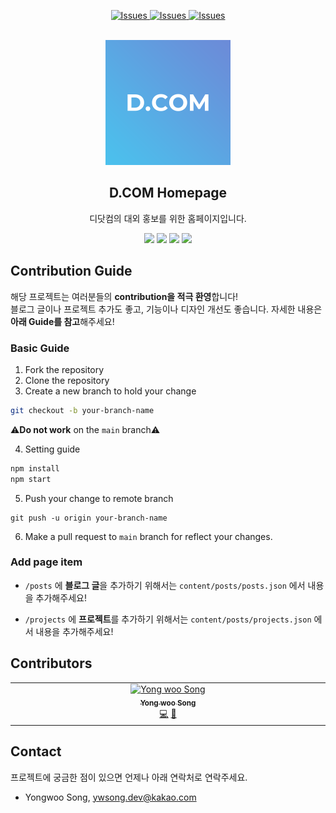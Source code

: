 <a name="readme-top"></a>
<p align="center">
    <a href="https://github.com/Dcom-KHU/dcom-landing-page/issues">
        <img alt="Issues" src="https://img.shields.io/github/issues/Dcom-KHU/dcom-landing-page">
    </a>
    <a href="https://github.com/Dcom-KHU/dcom-landing-page/pulls">
        <img alt="Issues" src="https://img.shields.io/github/issues-pr/Dcom-KHU/dcom-landing-page">
    </a>
        <a href="https://github.com/Dcom-KHU/dcom-landing-page/#contributors">
            <img alt="Issues" src="https://img.shields.io/badge/all_contributors-1-orange.svg?style=flat-square">
                </a>


</p>
<!-- PROJECT LOGO -->
<br />
<div align="center">
  <a href="https://github.com/Dcom-KHU/dcom-landing-page">
    <img src="assets/logo.png" alt="Logo" width="200" >
  </a>

  <h2 align="center">D.COM Homepage</h2> 
  <p align="center">
    디닷컴의 대외 홍보를 위한 홈페이지입니다.
    <br />
    
  </p>
  
  <p align="center">
    <img src="https://img.shields.io/badge/Gatsby-%23663399.svg?style=flat-square&logo=gatsby&logoColor=whitek"/>
 <img src="https://img.shields.io/badge/React-61DAFB?style=flat-square&logo=React&logoColor=black"/>
 <img src="https://img.shields.io/badge/JavaScript-F7DF1E?style=flat-square&logo=javascript&logoColor=black"/>
  <img src="https://img.shields.io/badge/github%20actions-%232671E5.svg?style=flat-square&logo=githubactions&logoColor=white"/>


  </p>

</div>

## Contribution Guide
해당 프로젝트는 여러분들의 **contribution을 적극 환영**합니다!  
블로그 글이나 프로젝트 추가도 좋고, 기능이나 디자인 개선도 좋습니다. 자세한 내용은 **아래 Guide를 참고**해주세요!
### Basic Guide  

1. Fork the repository  
2. Clone the repository  
3. Create a new branch to hold your change  
``` bash
git checkout -b your-branch-name
```
⚠️**Do not work** on the `main` branch⚠️  

4. Setting guide
``` bash
npm install
npm start
```
5.  Push your change to remote branch
```
git push -u origin your-branch-name
```
6.  Make a pull request to `main` branch for reflect your changes.
### Add page item
- `/posts` 에 **블로그 글**을 추가하기 위해서는
`content/posts/posts.json` 에서 내용을 추가해주세요!

- `/projects` 에 **프로젝트**를 추가하기 위해서는
`content/posts/projects.json` 에서 내용을 추가해주세요!

## Contributors

<!-- ALL-CONTRIBUTORS-LIST:START - Do not remove or modify this section -->
<!-- prettier-ignore-start -->
<!-- markdownlint-disable -->
<table>
  <tbody>
    <tr>
      <td align="center" valign="top" width="14.28%"><a href="https://facerain.club/"><img src="https://avatars.githubusercontent.com/u/16442978?v=4?s=100" width="100px;" alt="Yong woo Song"/><br /><sub><b>Yong woo Song</b></sub></a><br /><a href="https://github.com/Dcom-KHU/dcom-landing-page/commits?author=FacerAin" title="Code">💻</a> <a href="https://github.com/Dcom-KHU/dcom-landing-page/commits?author=FacerAin" title="Documentation">📖</a></td>
    </tr>
  </tbody>
</table>

<!-- markdownlint-restore -->
<!-- prettier-ignore-end -->

<!-- ALL-CONTRIBUTORS-LIST:END -->
<!-- prettier-ignore-start -->
<!-- markdownlint-disable -->

<!-- markdownlint-restore -->
<!-- prettier-ignore-end -->

<!-- ALL-CONTRIBUTORS-LIST:END -->

## Contact  
프로젝트에 궁금한 점이 있으면 언제나 아래 연락처로 연락주세요.
- Yongwoo Song, ywsong.dev@kakao.com
